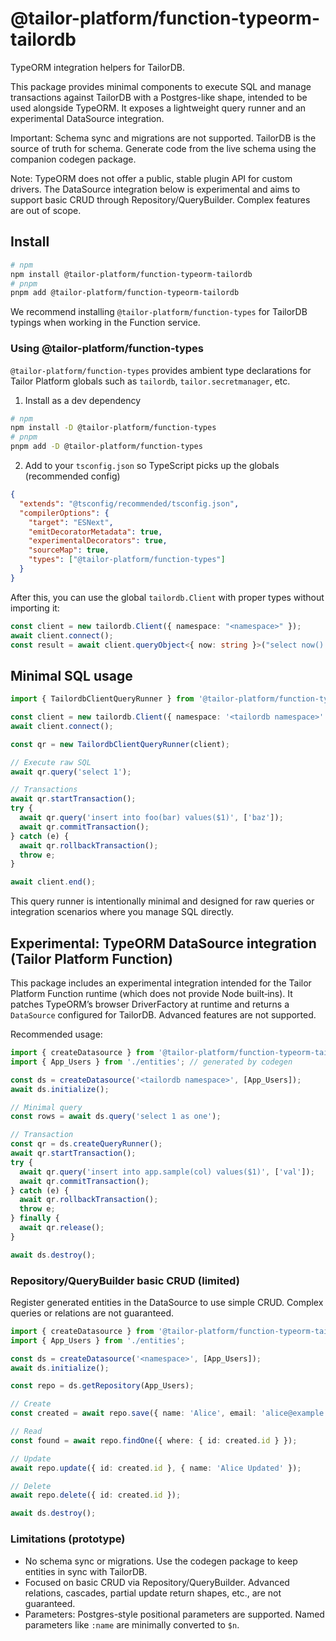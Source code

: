 # @tailor-platform/function-typeorm-tailordb

TypeORM integration helpers for TailorDB.

This package provides minimal components to execute SQL and manage transactions against TailorDB with a Postgres-like shape, intended to be used alongside TypeORM. It exposes a lightweight query runner and an experimental DataSource integration.

Important: Schema sync and migrations are not supported. TailorDB is the source of truth for schema. Generate code from the live schema using the companion codegen package.

Note: TypeORM does not offer a public, stable plugin API for custom drivers. The DataSource integration below is experimental and aims to support basic CRUD through Repository/QueryBuilder. Complex features are out of scope.

## Install

```sh
# npm
npm install @tailor-platform/function-typeorm-tailordb
# pnpm
pnpm add @tailor-platform/function-typeorm-tailordb
```

We recommend installing `@tailor-platform/function-types` for TailorDB typings when working in the Function service.

### Using @tailor-platform/function-types

`@tailor-platform/function-types` provides ambient type declarations for Tailor Platform globals such as `tailordb`, `tailor.secretmanager`, etc.

1) Install as a dev dependency

```sh
# npm
npm install -D @tailor-platform/function-types
# pnpm
pnpm add -D @tailor-platform/function-types
```

2) Add to your `tsconfig.json` so TypeScript picks up the globals (recommended config)

```json
{
  "extends": "@tsconfig/recommended/tsconfig.json",
  "compilerOptions": {
    "target": "ESNext",
    "emitDecoratorMetadata": true,
    "experimentalDecorators": true,
    "sourceMap": true,
    "types": ["@tailor-platform/function-types"]
  }
}
```

After this, you can use the global `tailordb.Client` with proper types without importing it:

```ts
const client = new tailordb.Client({ namespace: "<namespace>" });
await client.connect();
const result = await client.queryObject<{ now: string }>("select now() as now");
```

## Minimal SQL usage

```ts
import { TailordbClientQueryRunner } from '@tailor-platform/function-typeorm-tailordb';

const client = new tailordb.Client({ namespace: '<tailordb namespace>' });
await client.connect();

const qr = new TailordbClientQueryRunner(client);

// Execute raw SQL
await qr.query('select 1');

// Transactions
await qr.startTransaction();
try {
  await qr.query('insert into foo(bar) values($1)', ['baz']);
  await qr.commitTransaction();
} catch (e) {
  await qr.rollbackTransaction();
  throw e;
}

await client.end();
```

This query runner is intentionally minimal and designed for raw queries or integration scenarios where you manage SQL directly.

## Experimental: TypeORM DataSource integration (Tailor Platform Function)

This package includes an experimental integration intended for the Tailor Platform Function runtime (which does not provide Node built‑ins). It patches TypeORM’s browser DriverFactory at runtime and returns a `DataSource` configured for TailorDB. Advanced features are not supported.

Recommended usage:

```ts
import { createDatasource } from '@tailor-platform/function-typeorm-tailordb';
import { App_Users } from './entities'; // generated by codegen

const ds = createDatasource('<tailordb namespace>', [App_Users]);
await ds.initialize();

// Minimal query
const rows = await ds.query('select 1 as one');

// Transaction
const qr = ds.createQueryRunner();
await qr.startTransaction();
try {
  await qr.query('insert into app.sample(col) values($1)', ['val']);
  await qr.commitTransaction();
} catch (e) {
  await qr.rollbackTransaction();
  throw e;
} finally {
  await qr.release();
}

await ds.destroy();
```

### Repository/QueryBuilder basic CRUD (limited)

Register generated entities in the DataSource to use simple CRUD. Complex queries or relations are not guaranteed.

```ts
import { createDatasource } from '@tailor-platform/function-typeorm-tailordb';
import { App_Users } from './entities';

const ds = createDatasource('<namespace>', [App_Users]);
await ds.initialize();

const repo = ds.getRepository(App_Users);

// Create
const created = await repo.save({ name: 'Alice', email: 'alice@example.com' });

// Read
const found = await repo.findOne({ where: { id: created.id } });

// Update
await repo.update({ id: created.id }, { name: 'Alice Updated' });

// Delete
await repo.delete({ id: created.id });

await ds.destroy();
```

### Limitations (prototype)
- No schema sync or migrations. Use the codegen package to keep entities in sync with TailorDB.
- Focused on basic CRUD via Repository/QueryBuilder. Advanced relations, cascades, partial update return shapes, etc., are not guaranteed.
- Parameters: Postgres-style positional parameters are supported. Named parameters like `:name` are minimally converted to `$n`.
